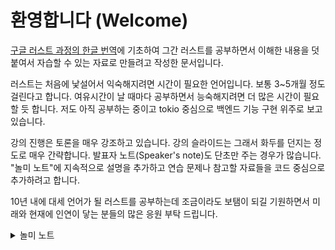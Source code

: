 # 환영합니다 (Welcome)

[구글 러스트 과정의 한글 번역](https://google.github.io/comprehensive-rust/ko/running-the-course.html)에 기초하여 그간 러스트를 공부하면서 이해한 내용을 덧붙여서 자습할 수 있는 자료로 만들려고 작성한 문서입니다.

러스트는 처음에 낯설어서 익숙해지려면 시간이 필요한 언어입니다. 보통 3\~5개월 정도 걸린다고 합니다. 여유시간이 날 때마다 공부하면서 능숙해지려면 더 많은 시간이 필요할 듯 합니다. 저도 아직 공부하는 중이고 tokio 중심으로 백엔드 기능 구현 위주로 보고 있습니다.

강의 진행은 토론을 매우 강조하고 있습니다. 강의 슬라이드는 그래서 화두를 던지는 정도로 매우 간략합니다. 발표자 노트(Speaker's note)도 단초만 주는 경우가 많습니다. "놀미 노트"에 지속적으로 설명을 추가하고 연습 문제나 참고할 자료들을 코드 중심으로 추가하려고 합니다.

10년 내에 대세 언어가 될 러스트를 공부하는데 조금이라도 보탬이 되길 기원하면서 미래와 현재에 인연이 닿는 분들의 많은 응원 부탁 드립니다.



<details>

<summary>놀미 노트</summary>

이 과정은 러스트 언어 책, 예제로 배우는 러스트와 비슷한 수준에서 진행합니다. 강의 내용을 따라가면서 러스트 언어 책을 함께 읽고, 예제로 연습을 하는 것이 좋습니다.

이 과정이 끝나면 러스터시언을 위한 러스트와 같은 책으로 부족한 부분을 보완하는 것이 좋습니다. 나만의 스타일로 연습을 진행하면 더욱 좋습니다. 오일러 프로젝트나 알고리즘 연습 사이트의 문제들을 러스트로 해결해보면 큰 도움이 됩니다.

* [러스트 언어 책](https://doc.rust-lang.org/book/)
* [예제로 배우는 러스트](https://doc.rust-lang.org/rust-by-example/)
* [러스터시언을 위한 러스트](https://rust-for-rustaceans.com/)

</details>
